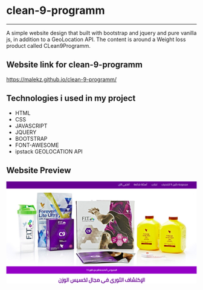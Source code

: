 # clean-9-programm

------------------------

A simple website design that built with bootstrap and jquery and pure vanilla js, in addition to a GeoLocation API. The content is around a Weight loss product called CLean9Programm.



 Website link for clean-9-programm
------------------------------
https://malekz.github.io/clean-9-programm/

Technologies i used in my project
----------------------------------

* HTML
* CSS
* JAVASCRIPT
* JQUERY
* BOOTSTRAP
* FONT-AWESOME
* ipstack GEOLOCATION API

 Website Preview
-----------------

![A](assets/images/preview-1.png)
